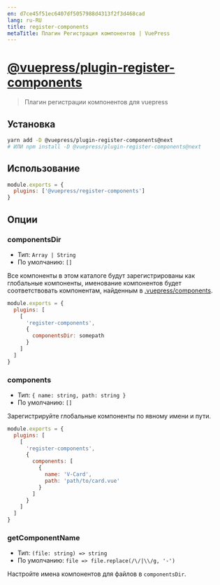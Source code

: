 ```yaml
---
en: d7ce45f51ec6407df5057988d4313f2f3d468cad
lang: ru-RU
title: register-components
metaTitle: Плагин Регистрация компонентов | VuePress
---
```


# [@vuepress/plugin-register-components](https://github.com/vuejs/vuepress/tree/master/packages/%40vuepress/plugin-register-components)

> Плагин регистрации компонентов для vuepress

## Установка

```bash
yarn add -D @vuepress/plugin-register-components@next
# ИЛИ npm install -D @vuepress/plugin-register-components@next
```

## Использование

```javascript
module.exports = {
  plugins: ['@vuepress/register-components']
}
```

## Опции

### componentsDir

- Тип: `Array | String`
- По умолчанию: `[]`

Все компоненты в этом каталоге будут зарегистрированы как глобальные компоненты, именование компонентов будет соответствовать компонентам, найденным в [.vuepress/components](https://vuepress.vuejs.org/guide/using-vue.html#using-components).

``` js
module.exports = {
  plugins: [
    [ 
      'register-components', 
      {
        componentsDir: somepath
      }
    ]
  ] 
}
```

### components

- Тип: `{ name: string, path: string }`
- По умолчанию: `[]`

Зарегистрируйте глобальные компоненты по явному имени и пути.

``` js
module.exports = {
  plugins: [
    [ 
      'register-components', 
      {
        components: [
          {
            name: 'V-Card',
            path: 'path/to/card.vue'
          }
        ]
      }
    ]
  ]
}
```

### getComponentName

- Тип: `(file: string) => string`
- По умолчанию: `file => file.replace(/\/|\\/g, '-')`

Настройте имена компонентов для файлов в `componentsDir`.
